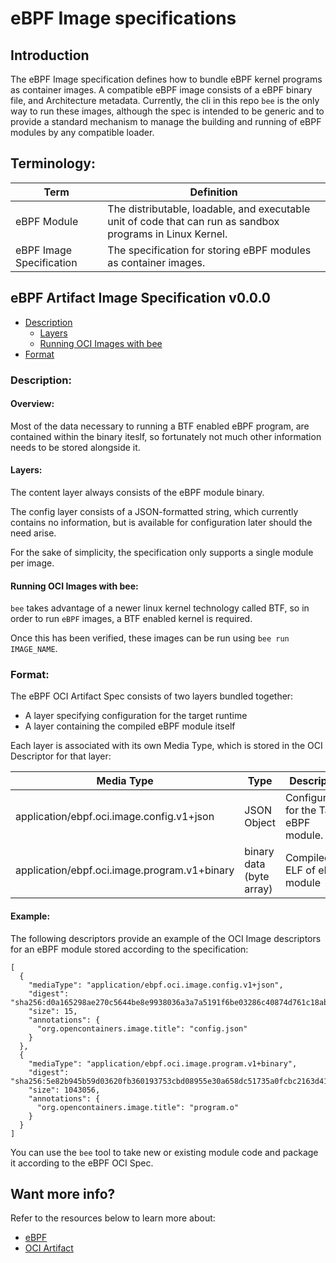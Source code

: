 # eBPF Image specifications

## Introduction

The eBPF Image specification defines how to bundle eBPF kernel programs as container images. A compatible eBPF image consists of a eBPF binary file, and Architecture metadata. Currently, the cli in this repo `bee` is the only way to run these images, although the spec is intended to be generic and to provide a standard mechanism to manage the building and running of eBPF modules by any compatible loader.

## Terminology:

| Term                               | Definition                                       |
|------------------------------------|--------------------------------------------------|
| eBPF Module                        | The distributable, loadable, and executable unit of code that can run as sandbox programs in Linux Kernel. 
| eBPF Image Specification           | The specification for storing eBPF modules as container images.



## eBPF Artifact Image Specification v0.0.0

- [Description](#description)
    - [Layers](#layers)
    - [Running OCI Images with bee](#running-oci-images-with-bee)
- [Format](#format)

### Description:

#### Overview:

Most of the data necessary to running a BTF enabled eBPF program, are contained within the binary iteslf, so fortunately not much other information needs to be stored alongside it.

#### Layers:

The content layer always consists of the eBPF module binary. 

The config layer consists of a JSON-formatted string, which currently contains no information, but is available for configuration later should the need arise. 

For the sake of simplicity, the specification only supports a single module per image.

#### Running OCI Images with bee:

`bee` takes advantage of a newer linux kernel technology called BTF, so in order to run `eBPF` images, a BTF enabled kernel is required.

Once this has been verified, these images can be run using `bee run IMAGE_NAME`.


### Format:

The eBPF OCI Artifact Spec consists of two layers bundled together:
- A layer specifying configuration for the target runtime
- A layer containing the compiled eBPF module itself

Each layer is associated with its own Media Type, which is stored in the OCI Descriptor for that layer:

| Media Type | Type | Description |
|------------|------|-------------|
| application/ebpf.oci.image.config.v1+json | JSON Object | Configuration for the Target eBPF module.
| application/ebpf.oci.image.program.v1+binary | binary data (byte array) | Compiled ELF of eBPF module |

#### Example:

The following descriptors provide an example of the OCI Image descriptors for an eBPF module stored according to the specification:
```
[
  {
    "mediaType": "application/ebpf.oci.image.config.v1+json",
    "digest": "sha256:d0a165298ae270c5644be8e9938036a3a7a5191f6be03286c40874d761c18abf",
    "size": 15,
    "annotations": {
      "org.opencontainers.image.title": "config.json"
    }
  },
  {
    "mediaType": "application/ebpf.oci.image.program.v1+binary",
    "digest": "sha256:5e82b945b59d03620fb360193753cbd08955e30a658dc51735a0fcbc2163d41c",
    "size": 1043056,
    "annotations": {
      "org.opencontainers.image.title": "program.o"
    }
  }
]
```

You can use the `bee` tool to take new or existing module code and package it according to the eBPF OCI Spec.

## Want more info?

Refer to the resources below to learn more about:

- [eBPF](https://ebpf.io/)
- [OCI Artifact](https://github.com/opencontainers/artifacts)

